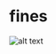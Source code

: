 # fines

![alt text](http://https://mir-s3-cdn-cf.behance.net/project_modules/fs/3dfd4f84777281.5d6786a597b37.png)
